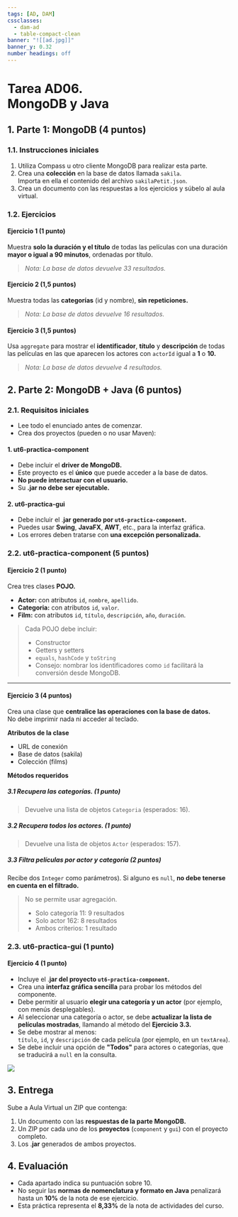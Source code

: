 ```yaml
---
tags: [AD, DAM]
cssclasses:
  - dam-ad
  - table-compact-clean
banner: "![[ad.jpg]]"
banner_y: 0.32
number headings: off
---
```

# **Tarea AD06.** <br>MongoDB y Java

## 1. Parte 1: MongoDB (4 puntos)

### 1.1. **Instrucciones iniciales**

1. Utiliza Compass u otro cliente MongoDB para realizar esta parte.
2. Crea una **colección** en la base de datos llamada `sakila`.  
	Importa en ella el contenido del archivo `sakilaPetit.json`.
3. Crea un documento con las respuestas a los ejercicios y súbelo al aula virtual.

### 1.2. **Ejercicios**

#### Ejercicio 1 (1 punto)

Muestra **solo la duración y el título** de todas las películas con una duración **mayor o igual a 90 minutos**, ordenadas por título.

> *Nota: La base de datos devuelve 33 resultados.*

#### Ejercicio 2 (1,5 puntos)

Muestra todas las **categorías** (id y nombre), **sin repeticiones.**

> *Nota: La base de datos devuelve 16 resultados.*

#### Ejercicio 3 (1,5 puntos)

Usa `aggregate` para mostrar el **identificador**, **título** y **descripción** de todas las películas en las que aparecen los actores con `actorId` igual a **1** o **10.**

> *Nota: La base de datos devuelve 4 resultados.*

## 2. Parte 2: MongoDB + Java (6 puntos)

### 2.1. **Requisitos iniciales**

- Lee todo el enunciado antes de comenzar.
- Crea dos proyectos (pueden o no usar Maven):

#### 1. ut6-practica-component

- Debe incluir el **driver de MongoDB.**
- Este proyecto es el **único** que puede acceder a la base de datos.
- **No puede interactuar con el usuario.**
- Su **.jar no debe ser ejecutable.**

#### 2. ut6-practica-gui

- Debe incluir el .**jar generado por `ut6-practica-component`.**
- Puedes usar **Swing**, **JavaFX**, **AWT**, etc., para la interfaz gráfica.
- Los errores deben tratarse con **una excepción personalizada.**

### 2.2. **ut6-practica-component (5 puntos)**

#### Ejercicio 2 (1 punto)

Crea tres clases **POJO.**

- **Actor:** con atributos `id`, `nombre`, `apellido`.
- **Categoria:** con atributos `id`, `valor`.
- **Film:** con atributos `id`, `título`, `descripción`, `año`, `duración`.

> Cada POJO debe incluir:
> - Constructor
> - Getters y setters
> - `equals`, `hashCode` y `toString`
> - Consejo: nombrar los identificadores como `id` facilitará la conversión desde MongoDB.

---

#### Ejercicio 3 (4 puntos)

Crea una clase que **centralice las operaciones con la base de datos.**  
No debe imprimir nada ni acceder al teclado.

**Atributos de la clase**

- URL de conexión
- Base de datos (sakila)
- Colección (films)

**Métodos requeridos**

##### 3.1 Recupera las **categorías.**  (1 punto)

> Devuelve una lista de objetos `Categoria` (esperados: 16).

##### 3.2 Recupera todos los **actores.** (1 punto)

> Devuelve una lista de objetos `Actor` (esperados: 157).

##### 3.3 Filtra películas por **actor** y **categoría** (2 puntos)

Recibe dos `Integer` como parámetros). Si alguno es `null`, **no debe tenerse en cuenta en el filtrado.**

> No se permite usar agregación.
> - Solo categoría 11: 9 resultados
> - Solo actor 162: 8 resultados
> - Ambos criterios: 1 resultado

### 2.3. **ut6-practica-gui (1 punto)**

#### Ejercicio 4 (1 punto)

- Incluye el .**jar del proyecto `ut6-practica-component`.**
- Crea una **interfaz gráfica sencilla** para probar los métodos del componente.
- Debe permitir al usuario **elegir una categoría y un actor** (por ejemplo, con menús desplegables).
- Al seleccionar una categoría o actor, se debe **actualizar la lista de películas mostradas**, llamando al método del **Ejercicio 3.3.**
- Se debe mostrar al menos:  
	`título`, `id`, y `descripción` de cada película (por ejemplo, en un `textArea`).
- Se debe incluir una opción de **"Todos"** para actores o categorías, que se traducirá a `null` en la consulta.

![](../../../Pasted%20image%2020250503040530.png)

## 3. Entrega

Sube a Aula Virtual un ZIP que contenga:

1. Un documento con las **respuestas de la parte MongoDB.**
2. Un ZIP por cada uno de los **proyectos** (`component` y `gui`) con el proyecto completo.
3. Los .**jar** generados de ambos proyectos.

## 4. Evaluación

- Cada apartado indica su puntuación sobre 10.
- No seguir las **normas de nomenclatura y formato en Java** penalizará hasta un **10%** de la nota de ese ejercicio.
- Esta práctica representa el **8,33%** de la nota de actividades del curso.
